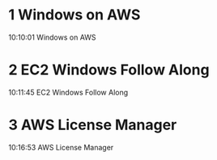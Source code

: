
# 1 Windows on AWS
10:10:01 Windows on AWS

# 2 EC2 Windows Follow Along
10:11:45 EC2 Windows Follow Along

# 3 AWS License Manager
10:16:53 AWS License Manager